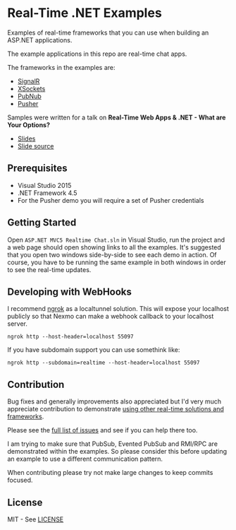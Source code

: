 # Real-Time .NET Examples

Examples of real-time frameworks that you can use when building an ASP.NET applications.

The example applications in this repo are real-time chat apps.

The frameworks in the examples are:

* [SignalR](http://www.asp.net/signalr)
* [XSockets](https://xsockets.net/)
* [PubNub](https://www.pubnub.com)
* [Pusher](https://pusher.com)

Samples were written for a talk on **Real-Time Web Apps & .NET - What are Your Options?**

* [Slides](https://leggetter.github.io/realtime-dotnet)
* [Slide source](https://github.com/leggetter/realtime-dotnet)

## Prerequisites

* Visual Studio 2015
* .NET Framework 4.5
* For the Pusher demo you will require a set of Pusher credentials

## Getting Started

Open `ASP.NET MVC5 Realtime Chat.sln` in Visual Studio, run the project and a web page should open showing links to all the examples. It's suggested that you open two windows side-by-side to see each demo in action. Of course, you have to be running the same example in both windows in order to see the real-time updates.

## Developing with WebHooks

I recommend [ngrok](https://ngrok.io) as a localtunnel solution. This will expose your localhost publicly so that Nexmo can make a webhook callback to your localhost server.

```
ngrok http --host-header=localhost 55097
```

If you have subdomain support you can use somethink like:

```
ngrok http --subdomain=realtime --host-header=localhost 55097
```

## Contribution

Bug fixes and generally improvements also appreciated but I'd very much appreciate contribution to demonstrate [using other real-time solutions and frameworks](https://github.com/leggetter/realtime-dotnet-examples/issues?q=is%3Aopen+is%3Aissue+label%3Aframework).

Please see the [full list of issues](https://github.com/leggetter/realtime-dotnet-examples/issues) and see if you can help there too.

I am trying to make sure that PubSub, Evented PubSub and RMI/RPC are demonstrated within the examples. So please consider this before updating an example to use a different communication pattern.

When contributing please try not make large changes to keep commits focused.

## License

MIT - See [LICENSE](LICENSE)
